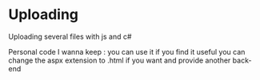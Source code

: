 # Uploading
Uploading several files with js and c#

Personal code I wanna keep : you can use it if you find it useful
you can change the aspx extension to .html if you want and provide another back-end
